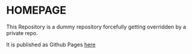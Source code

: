 # HOMEPAGE

This Repository is a dummy repository forcefully getting overridden by a private
repo.

It is published as Github Pages [here](https://felixbenning.github.io/)